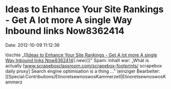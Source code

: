 Ideas to Enhance Your Site Rankings - Get A lot more A single Way Inbound links Now8362414
==========================================================================================

Date: 2012-10-09 11:12:36

löschte „\[\[[Ideas to Enhance Your Site Rankings - Get A lot more A
single Way Inbound links
Now8362414](/wiki/index.php?title=Ideas_to_Enhance_Your_Site_Rankings_-_Get_A_lot_more_A_single_Way_Inbound_links_Now8362414&action=edit&redlink=1 "Ideas to Enhance Your Site Rankings - Get A lot more A single Way Inbound links Now8362414 (Seite nicht vorhanden)"){.new}\]\]"
Spam: Inhalt war: „What is actually
\[www.scrapeboxclassroom.com/scrapebox-footprints/ scrapebox daily
proxy\] Search engine optimisation is a thing ..." (einziger Bearbeiter:
\[\[Special:Contributions/ElinoretsewnoswosKammerzell\|ElinoretsewnoswosKammerz
